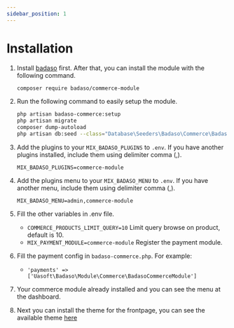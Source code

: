 ```yaml
---
sidebar_position: 1
---
```


# Installation

1. Install [badaso](https://badaso-docs.uatech.co.id/getting-started/installation) first. After that, you can install the module with the following command.

    ```bash
    composer require badaso/commerce-module
    ```

1. Run the following command to easily setup the module.

    ```bash
    php artisan badaso-commerce:setup
    php artisan migrate
    composer dump-autoload
    php artisan db:seed --class="Database\Seeders\Badaso\Commerce\BadasoCommerceModuleSeeder"
    ```

1. Add the plugins to your `MIX_BADASO_PLUGINS` to `.env`. If you have another plugins installed, include them using delimiter comma (,).

    ```
    MIX_BADASO_PLUGINS=commerce-module
    ```

1. Add the plugins menu to your `MIX_BADASO_MENU` to `.env`. If you have another menu, include them using delimiter comma (,).

    ```
    MIX_BADASO_MENU=admin,commerce-module
    ```

1. Fill the other variables in .env file.
    - `COMMERCE_PRODUCTS_LIMIT_QUERY=10` Limit query browse on product, default is 10.
    - `MIX_PAYMENT_MODULE=commerce-module` Register the payment module.

1. Fill the payment config in `badaso-commerce.php`. For example:
    - `'payments' => ['Uasoft\Badaso\Module\Commerce\BadasoCommerceModule']`

1. Your commerce module already installed and you can see the menu at the dashboard.

1. Next you can install the theme for the frontpage, you can see the available theme [here](https://github.com/uasoft-indonesia/badaso-awesome#themes)
